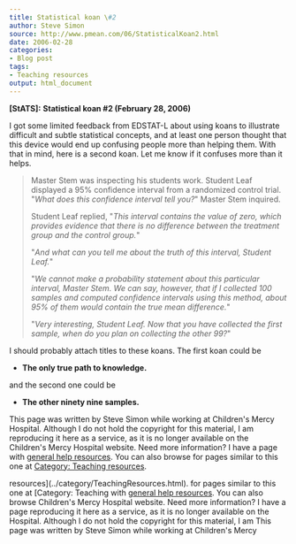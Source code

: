 ```yaml
---
title: Statistical koan \#2
author: Steve Simon
source: http://www.pmean.com/06/StatisticalKoan2.html
date: 2006-02-28
categories:
- Blog post
tags:
- Teaching resources
output: html_document
---
```

**[StATS]:** **Statistical koan \#2 (February 28,
2006)**

I got some limited feedback from EDSTAT-L about using koans to
illustrate difficult and subtle statistical concepts, and at least one
person thought that this device would end up confusing people more than
helping them. With that in mind, here is a second koan. Let me know if
it confuses more than it helps.

> Master Stem was inspecting his students work. Student Leaf displayed a
> 95% confidence interval from a randomized control trial. "*What does
> this confidence interval tell you?*" Master Stem inquired.
>
> Student Leaf replied, "*This interval contains the value of zero,
> which provides evidence that there is no difference between the
> treatment group and the control group.*"
>
> "*And what can you tell me about the truth of this interval, Student
> Leaf.*"
>
> "*We cannot make a probability statement about this particular
> interval, Master Stem. We can say, however, that if I collected 100
> samples and computed confidence intervals using this method, about 95%
> of them would contain the true mean difference.*"
>
> "*Very interesting, Student Leaf. Now that you have collected the
> first sample, when do you plan on collecting the other 99?*"

I should probably attach titles to these koans. The first koan could be

-   **The only true path to knowledge.**

and the second one could be

-   **The other ninety nine samples.**

This page was written by Steve Simon while working at Children's Mercy
Hospital. Although I do not hold the copyright for this material, I am
reproducing it here as a service, as it is no longer available on the
Children's Mercy Hospital website. Need more information? I have a page
with [general help resources](../GeneralHelp.html). You can also browse
for pages similar to this one at [Category: Teaching
resources](../category/TeachingResources.html).
<!---More--->
resources](../category/TeachingResources.html).
for pages similar to this one at [Category: Teaching
with [general help resources](../GeneralHelp.html). You can also browse
Children's Mercy Hospital website. Need more information? I have a page
reproducing it here as a service, as it is no longer available on the
Hospital. Although I do not hold the copyright for this material, I am
This page was written by Steve Simon while working at Children's Mercy

<!---Do not use
**[StATS]:** **Statistical koan \#2 (February 28,
This page was written by Steve Simon while working at Children's Mercy
Hospital. Although I do not hold the copyright for this material, I am
reproducing it here as a service, as it is no longer available on the
Children's Mercy Hospital website. Need more information? I have a page
with [general help resources](../GeneralHelp.html). You can also browse
for pages similar to this one at [Category: Teaching
resources](../category/TeachingResources.html).
--->

